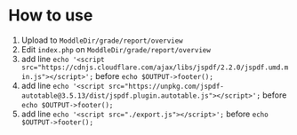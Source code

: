 # How to use
1. Upload to `ModdleDir/grade/report/overview`
2. Edit `index.php` on `ModdleDir/grade/report/overview`
3. add line `echo '<script src="https://cdnjs.cloudflare.com/ajax/libs/jspdf/2.2.0/jspdf.umd.min.js"></script>';` before `echo $OUTPUT->footer();`
4. add line `echo '<script src="https://unpkg.com/jspdf-autotable@3.5.13/dist/jspdf.plugin.autotable.js"></script>';` before `echo $OUTPUT->footer();`
4. add line `echo '<script src="./export.js"></script>';` before `echo $OUTPUT->footer();`